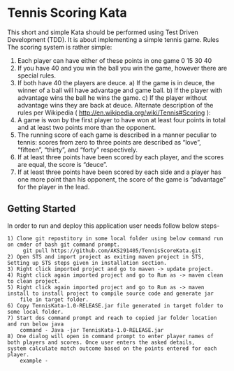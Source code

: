 # Tennis Scoring Kata

This short and simple Kata should be performed using Test Driven Development (TDD).
It is about implementing a simple tennis game.
Rules
The scoring system is rather simple:
  1) Each player can have either of these points in one game 0 15 30 40
  2) If you have 40 and you win the ball you win the game, however there are special rules.
  3) If both have 40 the players are deuce.
      a) If the game is in deuce, the winner of a ball will have advantage and game ball.
      b) If the player with advantage wins the ball he wins the game.
      c) If the player without advantage wins they are back at deuce.
Alternate description of the rules per Wikipedia ( http://en.wikipedia.org/wiki/Tennis#Scoring ):
  1) A game is won by the first player to have won at least four points in total and at least two points more than the opponent.
  2) The running score of each game is described in a manner peculiar to tennis: scores from zero to three points are described as            “love”, “fifteen”, “thirty”, and “forty” respectively.
  3) If at least three points have been scored by each player, and the scores are equal, the score is “deuce”.
  4) If at least three points have been scored by each side and a player has one more point than his opponent, the score of the game is        “advantage” for the player in the lead.
  
  ## Getting Started
  
  In order to run and deploy this application user needs follow below steps-
  
    1) Clone git repostitory in some local folder using below command run on cmder of bash git command prompt.
         git pull https://github.com/AKS291405/TennisScoreKata.git
    2) Open STS and import project as exiting maven project in STS, Setting up STS steps given in installation section.
    3) Right click imported project and go to maven -> update project.
    4) Right click again imported project and go to Run as -> maven clean to clean project.
    5) Right click again imported project and go to Run as -> maven install to install project to compile source code and generate jar
        file in target folder.
    6) Copy TennisKata-1.0-RELEASE.jar file generated in target folder to some local folder.
    7) Start dos command prompt and reach to copied jar folder location and run below java 
        command - Java -jar TennisKata-1.0-RELEASE.jar
    8) One dialog will open in command prompt to enter player names of both players and scores. Once user enters the asked details,             system calculate match outcome based on the points entered for each player.
        example -
        
    
        
        
        
    
